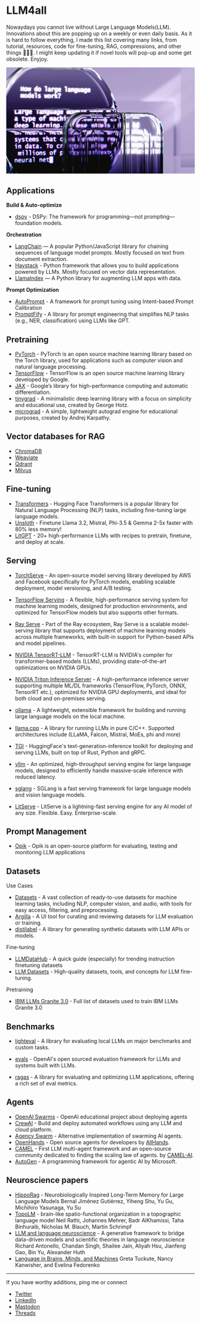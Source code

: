 # LLM4all

Nowaydays you cannot live without Large Language Models(LLM).
Innovations about this are popping up on a weekly or even daily basis. As it is hard to follow everything, I made this list covering many links, from tutorial, resources, code for fine-tuning, RAG, compressions, and other things 🤖🤖🤖. I might keep updating it if novel tools will pop-up and some get obsolete. Enyjoy.

![](https://github.com/alecrimi/LLM4all/blob/main/pexels-googledeepmind-18069697.jpg) 

## Applications

**Build & Auto-optimize**

- [dspy](https://github.com/stanfordnlp/dspy) - DSPy: The framework for programming—not prompting—foundation models.

**Orchestration**

- [LangChain](https://github.com/hwchase17/langchain) — A popular Python/JavaScript library for chaining sequences of language model prompts. Mostly focused on text from document extraction.
- [Haystack](https://github.com/deepset-ai/haystack) - Python framework that allows you to build applications powered by LLMs.
  Mostly focused on vector data representation. 
- [LlamaIndex](https://github.com/jerryjliu/llama_index) — A Python library for augmenting LLM apps with data.

**Prompt Optimization**

- [AutoPrompt](https://github.com/Eladlev/AutoPrompt) - A framework for prompt tuning using Intent-based Prompt Calibration
- [PromptFify](https://github.com/promptslab/Promptify) - A library for prompt engineering that simplifies NLP tasks (e.g., NER, classification) using LLMs like GPT.

## Pretraining

- [PyTorch](https://pytorch.org/) - PyTorch is an open source machine learning library based on the Torch library, used for applications such as computer vision and natural language processing.
- [TensorFlow](https://www.tensorflow.org/) - TensorFlow is an open source machine learning library developed by Google.
- [JAX](https://github.com/jax-ml/jax) - Google’s library for high-performance computing and automatic differentiation.
- [tinygrad](https://github.com/tinygrad/tinygrad) - A minimalistic deep learning library with a focus on simplicity and educational use, created by George Hotz.
- [micrograd](https://github.com/karpathy/micrograd) - A simple, lightweight autograd engine for educational purposes, created by Andrej Karpathy.

## Vector databases for RAG
- [ChromaDB](https://github.com/chroma-core/chroma) 
- [Weaviate](https://github.com/weaviate/weaviate)
- [Qdrant](https://github.com/qdrant)
- [Milvus](https://github.com/milvus-io/milvus)


## Fine-tuning

- [Transformers](https://huggingface.co/docs/transformers/en/installation) - Hugging Face Transformers is a popular library for Natural Language Processing (NLP) tasks, including fine-tuning large language models.
- [Unsloth](https://github.com/unslothai/unsloth) - Finetune Llama 3.2, Mistral, Phi-3.5 & Gemma 2-5x faster with 80% less memory!
- [LitGPT](https://github.com/Lightning-AI/litgpt) - 20+ high-performance LLMs with recipes to pretrain, finetune, and deploy at scale.

## Serving

- [TorchServe](https://pytorch.org/serve/) - An open-source model serving library developed by AWS and Facebook specifically for PyTorch models, enabling scalable deployment, model versioning, and A/B testing.

- [TensorFlow Serving](https://www.tensorflow.org/tfx/guide/serving) - A flexible, high-performance serving system for machine learning models, designed for production environments, and optimized for TensorFlow models but also supports other formats.

- [Ray Serve](https://docs.ray.io/en/latest/serve/index.html) - Part of the Ray ecosystem, Ray Serve is a scalable model-serving library that supports deployment of machine learning models across multiple frameworks, with built-in support for Python-based APIs and model pipelines.

- [NVIDIA TensorRT-LLM](https://github.com/NVIDIA/TensorRT-LLM) - TensorRT-LLM is NVIDIA's compiler for transformer-based models (LLMs), providing state-of-the-art optimizations on NVIDIA GPUs.
 
- [NVIDIA Triton Inference Server](https://developer.nvidia.com/triton-inference-server) - A high-performance inference server supporting multiple ML/DL frameworks (TensorFlow, PyTorch, ONNX, TensorRT etc.), optimized for NVIDIA GPU deployments, and ideal for both cloud and on-premises serving.

- [ollama](https://github.com/ollama/ollama) - A lightweight, extensible framework for building and running large language models on the local machine.

- [llama.cpp](https://github.com/ggerganov/llama.cpp) - A library for running LLMs in pure C/C++. Supported architectures include (LLaMA, Falcon, Mistral, MoEs, phi and more)

- [TGI](https://github.com/huggingface/text-generation-inference) - HuggingFace's text-generation-inference toolkit for deploying and serving LLMs, built on top of Rust, Python and gRPC.

- [vllm](https://github.com/vllm-project/vllm) - An optimized, high-throughput serving engine for large language models, designed to efficiently handle massive-scale inference with reduced latency.

- [sglang](https://github.com/sgl-project/sglang) - SGLang is a fast serving framework for large language models and vision language models.

- [LitServe](https://github.com/Lightning-AI/LitServe) - LitServe is a lightning-fast serving engine for any AI model of any size. Flexible. Easy. Enterprise-scale.

## Prompt Management

- [Opik](https://github.com/comet-ml/opik) - Opik is an open-source platform for evaluating, testing and monitoring LLM applications

## Datasets

Use Cases

- [Datasets](https://huggingface.co/docs/datasets/en/index) - A vast collection of ready-to-use datasets for machine learning tasks, including NLP, computer vision, and audio, with tools for easy access, filtering, and preprocessing.
- [Argilla](https://github.com/argilla-io/argilla) - A UI tool for curating and reviewing datasets for LLM evaluation or training.
- [distilabel](https://distilabel.argilla.io/latest/) - A library for generating synthetic datasets with LLM APIs or models.

Fine-tuning

- [LLMDataHub](https://github.com/Zjh-819/LLMDataHub) - A quick guide (especially) for trending instruction finetuning datasets
- [LLM Datasets](https://github.com/mlabonne/llm-datasets) - High-quality datasets, tools, and concepts for LLM fine-tuning.

Pretraining

- [IBM LLMs Granite 3.0](https://www.linkedin.com/feed/update/urn:li:activity:7259535100927725569?updateEntityUrn=urn%3Ali%3Afs_updateV2%3A%28urn%3Ali%3Aactivity%3A7259535100927725569%2CFEED_DETAIL%2CEMPTY%2CDEFAULT%2Cfalse%29) - Full list of datasets used to train IBM LLMs Granite 3.0

## Benchmarks

- [lighteval](https://github.com/huggingface/lighteval) - A library for evaluating local LLMs on major benchmarks and custom tasks.

- [evals](https://github.com/openai/evals) - OpenAI's open sourced evaluation framework for LLMs and systems built with LLMs.
- [ragas](https://github.com/explodinggradients/ragas) - A library for evaluating and optimizing LLM applications, offering a rich set of eval metrics.

## Agents

- [OpenAI Swarms](https://www.crewai.com/open-source) - OpenAI educational project about deploying agents
- [CrewAI](https://www.crewai.com/open-source) -  Build and deploy automated workflows using any LLM and cloud platform. 
- [Agency Swarm](https://github.com/VRSEN/agency-swarm) - Alternative implementation of swarming AI agents.
- [OpenHands](https://github.com/All-Hands-AI/OpenHands) - Open source agents for developers by [AllHands](https://www.all-hands.dev/).
- [CAMEL](https://github.com/camel-ai/camel) - First LLM multi-agent framework and an open-source community dedicated to finding the scaling law of agents. by [CAMEL-AI](https://www.camel-ai.org/).
- [AutoGen](https://github.com/microsoft/autogen) - A programming framework for agentic AI by Microsoft.

## Neuroscience papers

- [HippoRag](https://arxiv.org/abs/2405.14831) - Neurobiologically Inspired Long-Term Memory for Large Language Models
Bernal Jiménez Gutiérrez, Yiheng Shu, Yu Gu, Michihiro Yasunaga, Yu Su
- [TopoLM](https://arxiv.org/abs/2410.11516) -  brain-like spatio-functional organization in a topographic language model
Neil Rathi, Johannes Mehrer, Badr AlKhamissi, Taha Binhuraib, Nicholas M. Blauch, Martin Schrimpf
- [LLM and language neuroscience](https://arxiv.org/abs/2410.00812) - A generative framework to bridge data-driven models and scientific theories in language neuroscience Richard Antonello, Chandan Singh, Shailee Jain, Aliyah Hsu, Jianfeng Gao, Bin Yu, Alexander Huth
- [Language in Brains, Minds, and Machines](https://www.annualreviews.org/content/journals/10.1146/annurev-neuro-120623-101142) 
Greta Tuckute, Nancy Kanwisher, and Evelina Fedorenko

-----------------
If you have worthy additions, ping me or connect 
- [Twitter](https://x.com/Dr_Alex_Crimi)
- [LinkedIn](https://www.linkedin.com/in/alecrimi/)
- [Mastodon](https://mstdn.social/@AlexCrimi)
- [Threads](https://www.threads.net/@dr.alecrimi)
